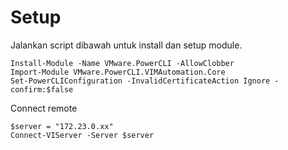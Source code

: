 # Setup
Jalankan script dibawah untuk install dan setup module.

```
Install-Module -Name VMware.PowerCLI -AllowClobber
Import-Module VMware.PowerCLI.VIMAutomation.Core
Set-PowerCLIConfiguration -InvalidCertificateAction Ignore -confirm:$false
```

Connect remote
```
$server = "172.23.0.xx"
Connect-VIServer -Server $server
```

